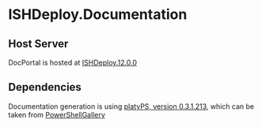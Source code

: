 ﻿ISHDeploy.Documentation
================================================

## Host Server
DocPortal is hosted at [ISHDeploy.12.0.0](http://kiev-green-bld.global.sdl.corp:8081/12.0.0/)


## Dependencies
Documentation generation is using [platyPS, version 0.3.1.213](https://blogs.msdn.microsoft.com/powershell/2016/02/05/platyps-write-external-help-files-in-markdown/), which can be taken from [PowerShellGallery](https://www.powershellgallery.com/)

